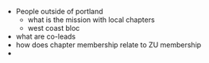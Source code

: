 - People outside of portland
	- what is the mission with local chapters
	- west coast bloc
- what are co-leads
- how does chapter membership relate to ZU membership
- 